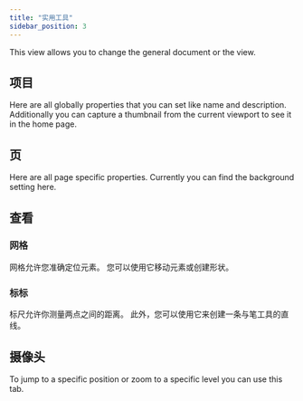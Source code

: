 ```yaml
---
title: "实用工具"
sidebar_position: 3
---
```


This view allows you to change the general document or the view.

## 项目

Here are all globally properties that you can set like name and description. Additionally you can capture a thumbnail from the current viewport to see it in the home page.

## 页

Here are all page specific properties. Currently you can find the background setting here.

## 查看

### 网格

网格允许您准确定位元素。 您可以使用它移动元素或创建形状。

### 标标

标尺允许你测量两点之间的距离。 此外，您可以使用它来创建一条与笔工具的直线。

## 摄像头

To jump to a specific position or zoom to a specific level you can use this tab.
